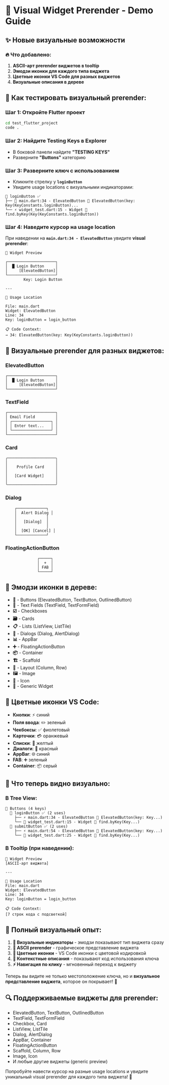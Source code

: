 # 🎨 Visual Widget Prerender - Demo Guide

## ✨ Новые визуальные возможности

### 🔥 **Что добавлено:**

1. **ASCII-арт prerender виджетов в tooltip**
2. **Эмодзи иконки для каждого типа виджета**
3. **Цветные иконки VS Code для разных виджетов**
4. **Визуальные описания в дереве**

## 🎯 **Как тестировать визуальный prerender:**

### **Шаг 1: Откройте Flutter проект**
```bash
cd test_flutter_project
code .
```

### **Шаг 2: Найдите Testing Keys в Explorer**
- В боковой панели найдите **"TESTING KEYS"**
- Разверните **"Buttons"** категорию

### **Шаг 3: Разверните ключ с использованием**
- Кликните стрелку у **`loginButton`**
- Увидите usage locations с визуальными индикаторами:
```
🔑 loginButton ✅
├── 🔘 main.dart:34 - ElevatedButton 📝 ElevatedButton(key: Key(KeyConstants.loginButton)...
└── ⚡ widget_test.dart:15 - Widget 📝 find.byKey(Key(KeyConstants.loginButton))
```

### **Шаг 4: Наведите курсор на usage location**
При наведении на **`main.dart:34 - ElevatedButton`** увидите **visual prerender**:

```
🎨 Widget Preview

┌─────────────────────┐
│  █ Login Button     │
│     [ElevatedButton]│
└─────────────────────┘
        Key: Login Button

---

📍 Usage Location

File: main.dart
Widget: ElevatedButton
Line: 34
Key: loginButton = login_button

📋 Code Context:
→ 34: ElevatedButton(key: Key(KeyConstants.loginButton))
```

## 🧩 **Визуальные prerender для разных виджетов:**

### **ElevatedButton**
```
┌─────────────────────┐
│  █ Login Button     │
│     [ElevatedButton]│
└─────────────────────┘
```

### **TextField**
```
┌─────────────────────┐
│ Email Field         │
│ ┌─────────────────┐ │
│ │ Enter text...   │ │
│ └─────────────────┘ │
└─────────────────────┘
```

### **Card**
```
╭─────────────────────╮
│                     │
│    Profile Card     │
│                     │
│   [Card Widget]     │
│                     │
╰─────────────────────╯
```

### **Dialog**
```
    ┌─────────────┐
    │  Alert Dialog │
    │             │
    │   [Dialog]  │
    │             │
    │  [OK] [Cancel] │
    └─────────────┘
```

### **FloatingActionButton**
```
              ┌─────┐
              │  +  │
              │ FAB │
              └─────┘
```

## 🎨 **Эмодзи иконки в дереве:**

- **🔘** - Buttons (ElevatedButton, TextButton, OutlinedButton)
- **📝** - Text Fields (TextField, TextFormField)
- **☑️** - Checkboxes
- **🗃️** - Cards
- **📋** - Lists (ListView, ListTile)
- **💬** - Dialogs (Dialog, AlertDialog)
- **📊** - AppBar
- **➕** - FloatingActionButton
- **📦** - Container
- **🏗️** - Scaffold
- **📐** - Layout (Column, Row)
- **🖼️** - Image
- **🎨** - Icon
- **🧩** - Generic Widget

## 🌈 **Цветные иконки VS Code:**

- **Кнопки**: ⚡ синий
- **Поля ввода**: ✏️ зеленый
- **Чекбоксы**: ✅ фиолетовый
- **Карточки**: 💳 оранжевый
- **Списки**: 📄 желтый
- **Диалоги**: 💬 красный
- **AppBar**: 🌐 синий
- **FAB**: ➕ зеленый
- **Container**: 📦 серый

## 🎯 **Что теперь видно визуально:**

### **В Tree View:**
```
📁 Buttons (4 keys)
  🔑 loginButton ✅ (2 uses)
    ├── ⚡ main.dart:34 - ElevatedButton 🔘 ElevatedButton(key: Key...)
    └── 🧩 widget_test.dart:15 - Widget 📝 find.byKey(Key...)
  🔑 submitButton ✅ (2 uses)
    ├── ⚡ main.dart:54 - ElevatedButton 🔘 ElevatedButton(key: Key...)
    └── 🧩 widget_test.dart:25 - Widget 📝 find.byKey(Key...)
```

### **В Tooltip (при наведении):**
```
🎨 Widget Preview
[ASCII-арт виджета]

---

📍 Usage Location
File: main.dart
Widget: ElevatedButton
Line: 34
Key: loginButton = login_button

📋 Code Context:
[7 строк кода с подсветкой]
```

## 🚀 **Полный визуальный опыт:**

1. **👀 Визуальные индикаторы** - эмодзи показывают тип виджета сразу
2. **🎨 ASCII prerender** - графическое представление виджета
3. **🌈 Цветные иконки** - VS Code иконки с цветовой кодировкой
4. **📝 Контекстные описания** - показывают код использования ключа
5. **⚡ Навигация по клику** - мгновенный переход к виджету

Теперь вы видите не только местоположение ключа, но и **визуальное представление виджета**, которое он покрывает! 🎉

## 🔍 **Поддерживаемые виджеты для prerender:**

- ElevatedButton, TextButton, OutlinedButton
- TextField, TextFormField  
- Checkbox, Card
- ListView, ListTile
- Dialog, AlertDialog
- AppBar, Container
- FloatingActionButton
- Scaffold, Column, Row
- Image, Icon
- И любые другие виджеты (generic preview)

Попробуйте навести курсор на разные usage locations и увидите уникальный visual prerender для каждого типа виджета! 🎨
